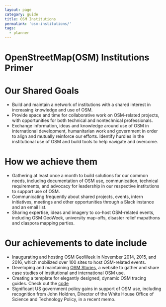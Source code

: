 ```yaml
---
layout: page
category: guide
title: OSM Institutions
permalink: 'osm-institutions/'
tags:
  - planner
---
```


# OpenStreetMap(OSM) Institutions Primer

# Our Shared Goals 

* Build and maintain a network of institutions with a shared interest in increasing knowledge and use of OSM.
* Provide space and time for collaborative work on OSM-related projects, with opportunities for both technical and nontechnical professionals.
* Exchange information, ideas and knowledge around use of OSM in international development, humanitarian work and government in order to align and mutually reinforce our efforts. 
Identify hurdles in the institutional use of OSM and build tools to help navigate and overcome.

# How we achieve them

* Gathering at least once a month to build solutions for our common needs, including documentation of OSM use, communication, technical requirements, and advocacy for leadership in our respective institutions to support use of OSM.
* Communicating frequently about shared projects, events, intern initiatives, meetings and other opportunities through a Slack instance and an email list. 
* Sharing expertise, ideas and imagery to co-host OSM-related events, including OSM GeoWeek, university map-offs, disaster relief mapathons and diaspora mapping parties. 

# Our achievements to date include 

* Inaugurating and hosting OSM GeoWeek in November 2014, 2015, and 2016, which mobilized over 100 sites to host OSM-related events.
* Developing and maintaining [OSM Stories](http://osmstories.org/), a website to gather and share case studies of institutional and international OSM use. 
* Creating a template for elegantly designed, dynamic OSM tracing guides. Check out the [code](https://github.com/hotosm/tracing-guides)
* Significant US government policy gains in support of OSM use, including recognition from John Holdren, Director of the White House Office of Science and Technology Policy, in a recent memo.  

